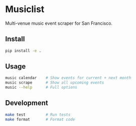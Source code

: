 # Musiclist

Multi-venue music event scraper for San Francisco.

## Install
```bash
pip install -e .
```

## Usage
```bash
music calendar    # Show events for current + next month
music scrape      # Show all upcoming events
music --help      # Full options
```

## Development
```bash
make test         # Run tests
make format       # Format code
```



